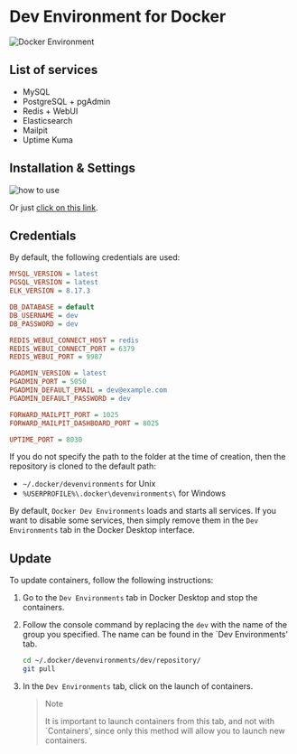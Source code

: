 # Dev Environment for Docker

<img src="https://preview.dragon-code.pro/andrey-helldar/dev-environment.svg?brand=docker" alt="Docker Environment"/>

## List of services

* MySQL
* PostgreSQL + pgAdmin
* Redis + WebUI
* Elasticsearch
* Mailpit
* Uptime Kuma

## Installation & Settings

![how to use](.github/images/how-to-use.gif)

Or
just [click on this link](https://open.docker.com/dashboard/dev-envs?url=https://github.com/andrey-helldar/docker-environment.git&name=dev).

## Credentials

By default, the following credentials are used:

```ini
MYSQL_VERSION = latest
PGSQL_VERSION = latest
ELK_VERSION = 8.17.3

DB_DATABASE = default
DB_USERNAME = dev
DB_PASSWORD = dev

REDIS_WEBUI_CONNECT_HOST = redis
REDIS_WEBUI_CONNECT_PORT = 6379
REDIS_WEBUI_PORT = 9987

PGADMIN_VERSION = latest
PGADMIN_PORT = 5050
PGADMIN_DEFAULT_EMAIL = dev@example.com
PGADMIN_DEFAULT_PASSWORD = dev

FORWARD_MAILPIT_PORT = 1025
FORWARD_MAILPIT_DASHBOARD_PORT = 8025

UPTIME_PORT = 8030
```

If you do not specify the path to the folder at the time of creation, then the repository is cloned to the default path:

- `~/.docker/devenvironments` for Unix
- `%USERPROFILE%\.docker\devenvironments\` for Windows

By default, `Docker Dev Environments` loads and starts all services.
If you want to disable some services, then simply remove them in the `Dev Environments` tab in the Docker Desktop
interface.

## Update

To update containers, follow the following instructions:

1. Go to the `Dev Environments` tab in Docker Desktop and stop the containers.
2. Follow the console command by replacing the `dev` with the name of the group you specified. The name can be found in
   the `Dev Environments' tab.

   ```bash
   cd ~/.docker/devenvironments/dev/repository/
   git pull
   ```

3. In the `Dev Environments` tab, click on the launch of containers.
   > Note
   > 
   > It is important to launch containers from this tab, and not with `Containers',
   since only this method will allow you to launch new containers.
